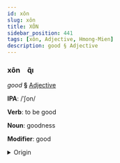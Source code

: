 ```yaml
---
id: xôn
slug: xôn
title: XÔN
sidebar_position: 441
tags: [xôn, Adjective, Hmong-Mien]
description: good § Adjective
---
```


### xôn&emsp;<span kind="abugida">ɋ̃ı</span>

*good* **§** [Adjective](../../tags/Adjective)

**IPA**: /ˈʃon/

**Verb**: to be good

**Noun**: goodness

**Modifier**: good

<details>
    <summary>Origin</summary>
    Hmong, White zoo /ʐɔŋ˧/<br/>
    <em>Hmong-Mien Language Family</em>
</details>